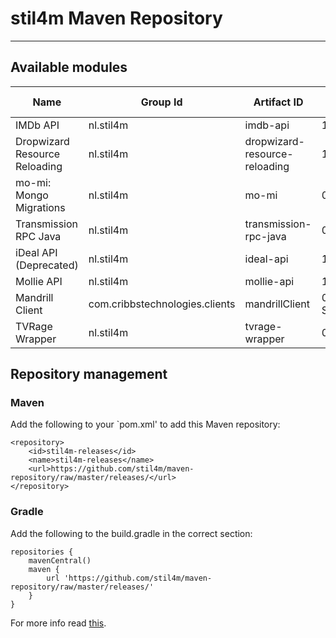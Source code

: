# stil4m Maven Repository
---

## Available modules


| Name                         | Group Id  | Artifact ID                   | Latest version | Source |
|------------------------------|-----------|-------------------------------|----------------|--------|
|IMDb API                      | nl.stil4m | imdb-api                      | 1.0.1          | [Repository](https://github.com/stil4m/imdb-api) |
|Dropwizard Resource Reloading | nl.stil4m | dropwizard-resource-reloading | 1.0.0          | n/a |
|mo-mi: Mongo Migrations | nl.stil4m | mo-mi | 0.1.0          | [Repository](https://github.com/stil4m/mo-mi)  |
|Transmission RPC Java   | nl.stil4m | transmission-rpc-java  | 0.5.0          | [Repository](https://github.com/stil4m/transmission-rpc-java)  |
|iDeal API (Deprecated)  | nl.stil4m | ideal-api  | 1.0.2          | [Repository](https://github.com/stil4m/ideal-api)  |
| Mollie API   | nl.stil4m | mollie-api  | 1.0.0          | [Repository](https://github.com/stil4m/mollie-api)  |
| Mandrill Client   | com.cribbstechnologies.clients | mandrillClient  | 0.0.3-SNAPSHOT          | [Repository](https://github.com/cribbstechnologies/Java-Mandrill-Wrapper)  |
| TVRage Wrapper   | nl.stil4m | tvrage-wrapper  | 0.1.0          | [Repository](https://github.com/stil4m/tvrage-wrapper)  |

## Repository management

### Maven

Add the following to your `pom.xml' to add this Maven repository:

```
<repository>
    <id>stil4m-releases</id>
    <name>stil4m-releases</name>
    <url>https://github.com/stil4m/maven-repository/raw/master/releases/</url>
</repository>
```

### Gradle

Add the following to the build.gradle in the correct section:

```
repositories {
    mavenCentral()
    maven {
        url 'https://github.com/stil4m/maven-repository/raw/master/releases/'
    }
}
```

For more info read [this](http://www.gradle.org/docs/current/userguide/artifact_dependencies_tutorial.html).
